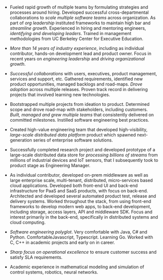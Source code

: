 - Fueled rapid growth of multiple teams by formulating strategies and processes around hiring. Developed successful cross-departmental collaborations to _scale multiple software teams_ across organization. As part of _org leadership_ instituted frameworks to maintain high bar and _streamline growth_. Experienced in hiring and mentoring engineers, _identifying and developing leaders_. Trained in management methodologies from UC Berkeley Center for Executive Education.

- _More than 14 years of industry experience_, including as individual contributor, hands-on development lead and product owner. Focus in recent years on _engineering leadership_ and _driving organizational growth_.

- _Successful collaborations_ with users, executives, product management, services and support, etc. Gathered requirements, identified new product opportunities, managed backlogs and road-maps. _Drove adoption_ across multiple releases. Proven track record in delivering projects that involved learning new technologies.

- Bootstrapped multiple projects from ideation to product. Determined scope and drove road-map with stakeholders, including customers. _Built, managed and grew multiple teams_ that consistently delivered on committed milestones. Instilled software engineering best practices.

- Created high-value engineering team that developed high-visibility, _large-scale distributed data platform_ product which spawned next-generation series of enterprise software solutions.

- Successfully completed research project and developed prototype of a large-scale distributed data store for _processing billions of streams_ from millions of industrial devices and IoT sensors, that I subsequently took to product stage as Engineering Manager.

- As individual contributor, developed on-prem middleware as well as large enterprise scale, multi-tenant, distributed, micro-services based cloud applications. Developed both front-end UI and back-end infrastructure for PaaS and SaaS products, with focus on back-end. Architected and developed several automated product test, release and delivery systems. Worked throughout the stack, from using front-end frameworks to develop modern web apps, to back-end development, including storage, access layers, API and middleware SDK. Focus and interest primarily in the back-end, specifically in distributed systems and cloud computing.

- _Software engineering polyglot_. Very comfortable with Java, C# and Python. ComfortableJavascript, Typescript. Learning Go. Worked with C, C++ in academic projects and early on in career.

- _Sharp focus on operational excellence_ to ensure customer success and satisfy SLA requirements.

- Academic experience in mathematical modeling and simulation of control systems, robotics, neural networks.
